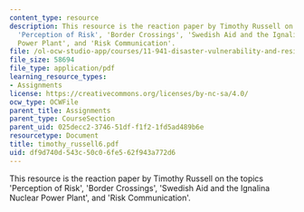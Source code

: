 ```yaml
---
content_type: resource
description: This resource is the reaction paper by Timothy Russell on the topics
  'Perception of Risk', 'Border Crossings', 'Swedish Aid and the Ignalina Nuclear
  Power Plant', and 'Risk Communication'.
file: /ol-ocw-studio-app/courses/11-941-disaster-vulnerability-and-resilience-spring-2005/df9d740d543c50c06fe562f943a772d6_timothy_russell6.pdf
file_size: 58694
file_type: application/pdf
learning_resource_types:
- Assignments
license: https://creativecommons.org/licenses/by-nc-sa/4.0/
ocw_type: OCWFile
parent_title: Assignments
parent_type: CourseSection
parent_uid: 025decc2-3746-51df-f1f2-1fd5ad489b6e
resourcetype: Document
title: timothy_russell6.pdf
uid: df9d740d-543c-50c0-6fe5-62f943a772d6
---
```

This resource is the reaction paper by Timothy Russell on the topics 'Perception of Risk', 'Border Crossings', 'Swedish Aid and the Ignalina Nuclear Power Plant', and 'Risk Communication'.